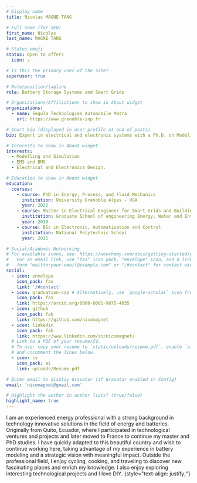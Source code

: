 ```yaml
---
# Display name
title: Nicolas MAGNE TANG

# Full name (for SEO)
first_name: Nicolas
last_name: MAGNE TANG 

# Status emoji
status: Open to offers
  icon: ☕️

# Is this the primary user of the site?
superuser: true

# Role/position/tagline
role: Battery Storage Systems and Smart Grids

# Organizations/Affiliations to show in About widget
organizations:
  - name: Segula Technologies Automobile Matra
    url: https://www.grenoble-inp.fr

# Short bio (displayed in user profile at end of posts)
bio: Expert in electrical and electronic systems with a Ph.D. on Modeling and Analysis of Li-ion Batteries and BMS. Optimizing performance and anticipating future behaviors for enhanced battery technology.

# Interests to show in About widget
interests:
  - Modelling and Simulation
  - EMS and BMS
  - Electrical and Electronics Design.

# Education to show in About widget
education:
  courses:
    - course: PhD in Energy, Process, and Fluid Mechanics
      institution: University Grenoble Alpes - UGA
      year: 2022
    - course: Master in Electrical Engineer for Smart Grids and Buildings
      institution: Graduate School of engineering Energy, Water and Environmental sciences - ENSE3 
      year: 2019
    - course: BSc in Electronic, Automatization and Control
      institution: National Polytechnic School 
      year: 2015

# Social/Academic Networking
# For available icons, see: https://wowchemy.com/docs/getting-started/page-builder/#icons
#   For an email link, use "fas" icon pack, "envelope" icon, and a link in the
#   form "mailto:your-email@example.com" or "/#contact" for contact widget.
social:
  - icon: envelope
    icon_pack: fas
    link: '/#contact'
  - icon: graduation-cap # Alternatively, use `google-scholar` icon from `ai` icon pack
    icon_pack: fas
    link: https://orcid.org/0000-0001-9875-4035
  - icon: github
    icon_pack: fab
    link: https://github.com/nicomagnet
  - icon: linkedin
    icon_pack: fab
    link: https://www.linkedin.com/in/nicomagnet/
  # Link to a PDF of your resume/CV.
  # To use: copy your resume to `static/uploads/resume.pdf`, enable `ai` icons in `params.yaml`,
  # and uncomment the lines below.
  - icon: cv
    icon_pack: ai
    link: uploads/Resume.pdf

# Enter email to display Gravatar (if Gravatar enabled in Config)
email: 'nicomagnet@gmail.com'

# Highlight the author in author lists? (true/false)
highlight_name: true
---
```

I am an experienced energy professional with a strong background in technology innovative solutions in the field of energy and batteries. Originally from Quito, Ecuador, where I participated in technological ventures and projects and later moved to France to continue my master and PhD studies. I have quickly adapted to this beautiful country and wish to continue working here, taking advantage of my experience in battery modeling and a strategic vision with meaningful impact. Outside the professional field, I enjoy cycling, cooking, and traveling to discover new fascinating places and enrich my knowledge. I also enjoy exploring interesting technological projects and I love DIY.
{style="text-align: justify;"}
